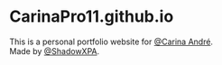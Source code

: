 # CarinaPro11.github.io

This is a personal portfolio website for [@Carina André](https://www.linkedin.com/in/carina-andr%C3%A9).  
Made by [@ShadowXPA](https://shadowxpa.github.io/).
